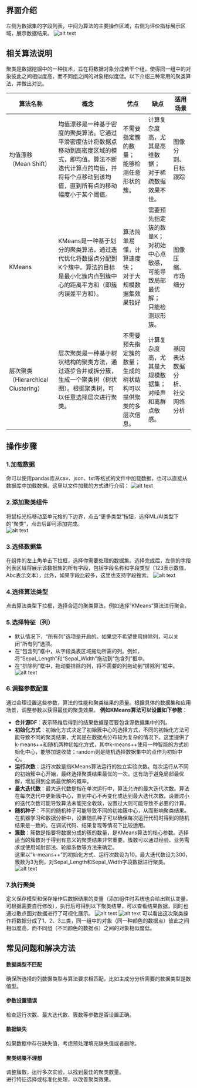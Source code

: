 <!-- 聚类 -->
## 界面介绍
左侧为数据集的字段列表，中间为算法的主要操作区域，右侧为评价指标展示区域，展示数据结果。
![alt text](../../assets/selfAnalysis/image-61.png)
## 相关算法说明
聚类是数据挖掘中的一种技术，旨在将数据对象分成若干个组，使得同一组中的对象彼此之间相似度高，而不同组之间的对象相似度低。以下介绍三种常用的聚类算法，并做出对比。 

| 算法名称 | 概念 | 优点 | 缺点 |适用场景 |
| --- | --- | --- | --- |--- |
| 均值漂移（Mean Shift） | 均值漂移是一种基于密度的聚类算法。它通过平滑密度估计将数据点移动到高密度区域的模式，即均值。算法不断迭代计算点的均值，并将每个点移动到该均值，直到所有点的移动幅度小于某个阈值。| 不需要指定簇的数量；<br>能够检测任意形状的簇。| 计算复杂度高，尤其是高维数据；<br>对于稀疏数据效果不佳。 | 图像分割、<br>目标跟踪 |
| KMeans | KMeans是一种基于划分的聚类算法，通过迭代优化将数据点分配到K个簇中。算法的目标是最小化簇内点到簇中心的距离平方和（即簇内误差平方和）。 | 算法简单易懂，计算速度快；<br>对于大规模数据集效果较好| 需要预先指定簇的数量K；<br>对初始中心点敏感，可能导致局部最优解；<br>只能检测球形簇。 | 图像压缩、<br> 市场细分|
| 层次聚类（Hierarchical Clustering） | 层次聚类是一种基于树状结构的聚类方法，通过逐步合并或拆分簇，生成一个聚类树（树状图）。根据聚类树，可以任意选择层次进行聚类。 | 不需要预先指定簇的数量；<br> 生成的树状结构可以提供聚类的多层次信息。| 计算复杂度高，尤其是大规模数据集；<br>对噪声和离群点敏感。 | 基因表达数据分析、<br>社交网络分析 |

## 操作步骤
### 1.加载数据  
你可以使用pandas库从csv、json、txt等格式的文件中加载数据，也可以直接从数据库中加载数据。这里以文件加载的方式进行介绍： 
![alt text](../../assets/selfAnalysis/image-55.png)
### 2.添加聚类组件  
将鼠标光标移动至单元格的下边界，点击“更多类型”按钮，选择ML/AI类型下的“聚类”，点击后即可添加完成。   
![alt text](../../assets/selfAnalysis/image-53.png)  
### 3.选择数据集     
在组件的左上角单击下拉框，选择你需要处理的数据集。选择完成后，左侧的字段列表区域将展示该数据集的所有字段，包括字段名称和字段类型（123表示数值，Abc表示文本），此外，如果字段比较多，这里也支持字段搜索。
![alt text](../../assets/selfAnalysis/image-57.png)
### 4.选择算法类型    
点击算法类型下拉框，选择合适的聚类算法。例如选择“KMeans”算法进行聚合。   
### 5.选择特征（列）
* 默认情况下，“所有列”选项是开启的。如果您不希望使用排除列，可以关闭“所有列”选项。    
* 在“包含列”框中，从字段类表区域拖动所需的列。例如，将“Sepal_Length”和“Sepal_Width”拖动到“包含列”框中。    
* 在“排除列”框中，拖动要排除的列，将不需要的列拖动到“排除列”框中。
![alt text](../../assets/selfAnalysis/image-64.png)
### 6.调整参数配置 
通过合理设置这些参数，算法的性能和聚类结果的质量。根据具体的数据集和应用场景，调整参数以获得最佳的聚类效果。 
**例如KMeans算法可以设置如下参数**：       
 * **合并源DF**：表示降维后得到的结果数据是否要包含源数据集中的列。
 * **初始化方式**：初始化方式决定了初始簇中心的选择方式，不同的初始化方法可能导致不同的聚类结果，尤其是在数据点分布较为复杂的情况下。这里提供了k-means++和随机两种初始化方式，其中k-means++使用一种智能的方式初始化中心，能够加速收敛；random则是随机选择数据集中的点作为初始中心。
 * **运行次数**：运行次数是指KMeans算法运行的独立实验次数。每次运行从不同的初始簇中心开始，最终选择聚类结果最优的一次。这有助于避免局部最优解，增加得到全局最优解的概率。
 * **最大迭代数**：最大迭代数是指在单次运行中，算法允许的最大迭代次数。算法在每次迭代中更新簇中心，直到中心不再变化或达到最大迭代次数。设置过小的迭代次数可能导致算法未能完全收敛，设置过大则可能导致不必要的计算。
 * **随机种子**：不同的随机种子可能导致不同的初始簇中心，从而影响聚类结果。在机器学习和数据分析中，设置随机种子可以确保每次运行代码时得到的随机结果是一致的。在调试代码、结果复现等情况下比较适用。
 * **簇数**：簇数是指要将数据分成的簇的数量，是KMeans算法的核心参数。选择适当的簇数对于得到有意义的聚类结果非常重要。簇数可以通过经验、业务需求或使用如肘部法、轮廓系数等方法来确定。  
 这里以“k-means++”的初始化方式、运行次数设为10，最大迭代数设为300，簇数为3为例，对Sepal_Length和Sepal_Width字段数据进行聚类。  
![alt text](../../assets/selfAnalysis/image-63.png)
### 7.执行聚类
定义保存模型和保存操作后数据结果的变量（添加组件时系统也会给出默认变量，可根据需要自行修改），执行后可得到以下聚类结果，可以查看结果数据，同时也通过散点图对数据进行了可视化展示。
![alt text](../../assets/selfAnalysis/image-65.png)
![alt text](../../assets/selfAnalysis/image-66.png)
可以看出这次聚类操作将数据分成了1、2、3三类，同一组中的对象（同一种颜色的数据点）彼此之间相似度高，而不同组（不同颜色的数据点）之间的对象相似度低。
## 常见问题和解决方法   
#### 数据类型不匹配
确保所选择的列数据类型与算法要求相匹配，比如主成分分析需要的数据类型是数值型。
#### 参数设置错误
检查运行次数、最大迭代数、簇数等参数是否设置正确。
#### 数据缺失
如果数据中存在缺失值，考虑预处理填充缺失值或者删除。
#### 聚类结果不理想
调整簇数，运行多次实验，以找到最佳的聚类数量。  
进行特征选择或标准化处理，以改善聚类效果。
